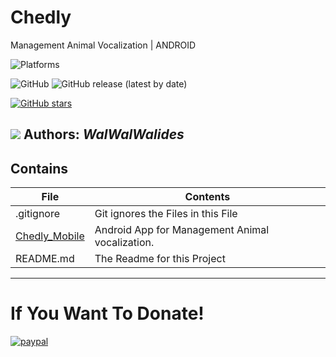 # Chedly
Management Animal Vocalization  | ANDROID

![Platforms](https://img.shields.io/badge/Supported%20platforms-ANDROID-BLUE.svg)

![GitHub](https://img.shields.io/github/license/walwalwalides/Chedly)
![GitHub release (latest by date)](https://img.shields.io/github/v/release/walwalwalides/Chedly)

[![GitHub stars](https://img.shields.io/github/stars/walwalwalides/Chedly)](https://github.com/walwalwalides/Chedly/stargazers)



![](Chedly.png)
**Authors:**  *WalWalWalides*
------

## Contains

| File | Contents | 
| --- | --- |
| .gitignore | Git ignores the Files in this File |
|[Chedly_Mobile](https://github.com/walwalwalides/ChedlyQuiz/tree/master/Chedly_Mobile)| Android App for Management Animal vocalization.
| README.md | The Readme for this Project|

------

# If You Want To Donate!

[![paypal](https://www.paypalobjects.com/en_US/i/btn/btn_donateCC_LG.gif)](https://www.paypal.com/cgi-bin/webscr?cmd=_s-xclick&hosted_button_id=Y79F36A9BGLHS&source=url)
